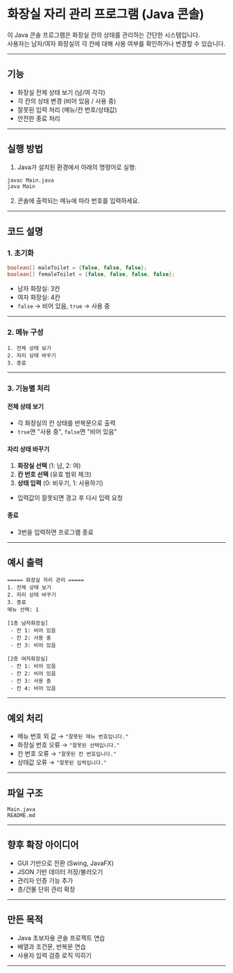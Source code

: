 #  화장실 자리 관리 프로그램 (Java 콘솔)

이 Java 콘솔 프로그램은 화장실 칸의 상태를 관리하는 간단한 시스템입니다.  
사용자는 남자/여자 화장실의 각 칸에 대해 사용 여부를 확인하거나 변경할 수 있습니다.

---

##  기능

-  화장실 전체 상태 보기 (남/여 각각)
-  각 칸의 상태 변경 (비어 있음 / 사용 중)
-  잘못된 입력 처리 (메뉴/칸 번호/상태값)
-  안전한 종료 처리

---

##  실행 방법

1. Java가 설치된 환경에서 아래의 명령어로 실행:

```bash
javac Main.java
java Main
```

2. 콘솔에 출력되는 메뉴에 따라 번호를 입력하세요.

---

##  코드 설명

###  1. 초기화

```java
boolean[] maleToilet = {false, false, false};
boolean[] femaleToilet = {false, false, false, false};
```

- 남자 화장실: 3칸  
- 여자 화장실: 4칸  
- `false` → 비어 있음, `true` → 사용 중

---

###  2. 메뉴 구성

```
1. 전체 상태 보기
2. 자리 상태 바꾸기
3. 종료
```

---

###  3. 기능별 처리

####  전체 상태 보기

- 각 화장실의 칸 상태를 반복문으로 출력
- `true`면 "사용 중", `false`면 "비어 있음"

####  자리 상태 바꾸기

1. **화장실 선택** (1: 남, 2: 여)  
2. **칸 번호 선택** (유효 범위 체크)  
3. **상태 입력** (0: 비우기, 1: 사용하기)  

- 입력값이 잘못되면 경고 후 다시 입력 요청

####  종료

- 3번을 입력하면 프로그램 종료

---

##  예시 출력

```
===== 화장실 자리 관리 =====
1. 전체 상태 보기
2. 자리 상태 바꾸기
3. 종료
메뉴 선택: 1

[1층 남자화장실]
 - 칸 1: 비어 있음
 - 칸 2: 사용 중
 - 칸 3: 비어 있음

[2층 여자화장실]
 - 칸 1: 비어 있음
 - 칸 2: 비어 있음
 - 칸 3: 사용 중
 - 칸 4: 비어 있음
```

---

##  예외 처리

- 메뉴 번호 외 값 → `"잘못된 메뉴 번호입니다."`
- 화장실 번호 오류 → `"잘못된 선택입니다."`
- 칸 번호 오류 → `"잘못된 칸 번호입니다."`
- 상태값 오류 → `"잘못된 입력입니다."`

---

##  파일 구조

```
Main.java
README.md
```

---

##  향후 확장 아이디어

- GUI 기반으로 전환 (Swing, JavaFX)
- JSON 기반 데이터 저장/불러오기
- 관리자 인증 기능 추가
- 층/건물 단위 관리 확장

---

##  만든 목적

- Java 초보자용 콘솔 프로젝트 연습
- 배열과 조건문, 반복문 연습
- 사용자 입력 검증 로직 익히기

---


